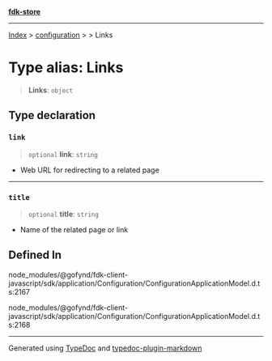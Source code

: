 [**fdk-store**](../../../README.md)
***

[Index](../../../API.md) > [configuration](../../README.md) > [<internal>](../README.md) > Links

# Type alias: Links

> **Links**: `object`

## Type declaration

### `link`

> `optional` **link**: `string`

- Web URL for redirecting to a related page

***

### `title`

> `optional` **title**: `string`

- Name of the related page or link

## Defined In

node\_modules/@gofynd/fdk-client-javascript/sdk/application/Configuration/ConfigurationApplicationModel.d.ts:2167

node\_modules/@gofynd/fdk-client-javascript/sdk/application/Configuration/ConfigurationApplicationModel.d.ts:2168

***
Generated using [TypeDoc](https://typedoc.org/) and [typedoc-plugin-markdown](https://www.npmjs.com/package/typedoc-plugin-markdown)
